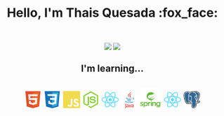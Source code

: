 <h1 align="center"> Hello, I'm Thais Quesada :fox_face:</h1><br>
  
  <p align="center">
  
  <img align="center" src="https://github-readme-stats.vercel.app/api?username=thaisquesada&show_icons=true&include_all_commits&count_private=true&custom_title=Github%20Activity&theme=dracula" height="155em" />

  <img align="center"  src="https://github-readme-stats.vercel.app/api/top-langs/?username=thaisquesada&card_width=250&custom_title=Most%20used%20languages&langs_count=8&layout=compact&theme=dracula" height="155em" />

  <h2 align="center">I'm learning...</h2>
  
  <div align="center">
  <div style="display: inline_block"><br>
  <img align="center" alt="Thais-HTML" height="40" width="40" src="https://raw.githubusercontent.com/devicons/devicon/master/icons/html5/html5-original.svg">
  <img align="center" alt="Thais-CSS" height="40" width="40" src="https://raw.githubusercontent.com/devicons/devicon/master/icons/css3/css3-original.svg">
  <img align="center" alt="Thais-JS" height="40" width="40" src="https://raw.githubusercontent.com/devicons/devicon/master/icons/javascript/javascript-plain.svg">
  <img align="center" alt="Thais-NodeJs" height="40" width="40" src="https://raw.githubusercontent.com/devicons/devicon/master/icons/nodejs/nodejs-original.svg">
  <img align="center" alt="Thais-React" height="40" width="40" src="https://raw.githubusercontent.com/devicons/devicon/master/icons/react/react-original.svg">
  <img align="center" alt="Thais-Java" height="40" width="40" src="https://raw.githubusercontent.com/devicons/devicon/master/icons/java/java-original-wordmark.svg">
  <img align="center" alt="Thais-Spring" height="50" width="50" src="https://raw.githubusercontent.com/devicons/devicon/master/icons/spring/spring-original-wordmark.svg">
  <img align="center" alt="Thais-React" height="40" width="40" src="https://raw.githubusercontent.com/devicons/devicon/master/icons/react/react-original.svg">
  <img align="center" alt="Thais-Postgresql" height="40" width="40" src="https://raw.githubusercontent.com/devicons/devicon/master/icons/postgresql/postgresql-original.svg">
